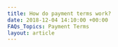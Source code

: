 ```yaml
---
title: How do payment terms work?
date: 2018-12-04 14:10:00 +00:00
FAQs_Topics: Payment Terms
layout: article
---
```



